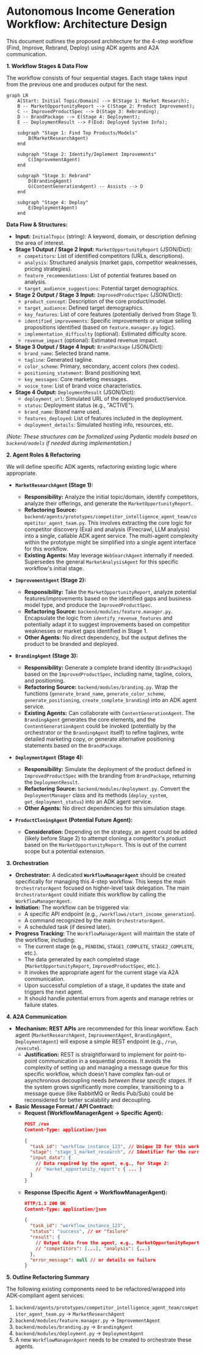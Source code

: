 # Autonomous Income Generation Workflow: Architecture Design

This document outlines the proposed architecture for the 4-step workflow (Find, Improve, Rebrand, Deploy) using ADK agents and A2A communication.

**1. Workflow Stages & Data Flow**

The workflow consists of four sequential stages. Each stage takes input from the previous one and produces output for the next.

```mermaid
graph LR
    A[Start: Initial Topic/Domain] --> B(Stage 1: Market Research);
    B -- MarketOpportunityReport --> C(Stage 2: Product Improvement);
    C -- ImprovedProductSpec --> D(Stage 3: Rebranding);
    D -- BrandPackage --> E(Stage 4: Deployment);
    E -- DeploymentResult --> F(End: Deployed System Info);

    subgraph "Stage 1: Find Top Products/Models"
        B(MarketResearchAgent)
    end

    subgraph "Stage 2: Identify/Implement Improvements"
        C(ImprovementAgent)
    end

    subgraph "Stage 3: Rebrand"
        D(BrandingAgent)
        G(ContentGenerationAgent) -- Assists --> D
    end

    subgraph "Stage 4: Deploy"
        E(DeploymentAgent)
    end

```

**Data Flow & Structures:**

*   **Input:** `InitialTopic` (string): A keyword, domain, or description defining the area of interest.
*   **Stage 1 Output / Stage 2 Input:** `MarketOpportunityReport` (JSON/Dict):
    *   `competitors`: List of identified competitors (URLs, descriptions).
    *   `analysis`: Structured analysis (market gaps, competitor weaknesses, pricing strategies).
    *   `feature_recommendations`: List of potential features based on analysis.
    *   `target_audience_suggestions`: Potential target demographics.
*   **Stage 2 Output / Stage 3 Input:** `ImprovedProductSpec` (JSON/Dict):
    *   `product_concept`: Description of the core product/model.
    *   `target_audience`: Defined target demographics.
    *   `key_features`: List of core features (potentially derived from Stage 1).
    *   `identified_improvements`: Specific improvements or unique selling propositions identified (based on `feature.manager.py` logic).
    *   `implementation_difficulty` (optional): Estimated difficulty score.
    *   `revenue_impact` (optional): Estimated revenue impact.
*   **Stage 3 Output / Stage 4 Input:** `BrandPackage` (JSON/Dict):
    *   `brand_name`: Selected brand name.
    *   `tagline`: Generated tagline.
    *   `color_scheme`: Primary, secondary, accent colors (hex codes).
    *   `positioning_statement`: Brand positioning text.
    *   `key_messages`: Core marketing messages.
    *   `voice_tone`: List of brand voice characteristics.
*   **Stage 4 Output:** `DeploymentResult` (JSON/Dict):
    *   `deployment_url`: Simulated URL of the deployed product/service.
    *   `status`: Deployment status (e.g., "ACTIVE").
    *   `brand_name`: Brand name used.
    *   `features_deployed`: List of features included in the deployment.
    *   `deployment_details`: Simulated hosting info, resources, etc.

*(Note: These structures can be formalized using Pydantic models based on `backend/models` if needed during implementation.)*

**2. Agent Roles & Refactoring**

We will define specific ADK agents, refactoring existing logic where appropriate.

*   **`MarketResearchAgent` (Stage 1):**
    *   **Responsibility:** Analyze the initial topic/domain, identify competitors, analyze their offerings, and generate the `MarketOpportunityReport`.
    *   **Refactoring Source:** `backend/agents/prototypes/competitor_intelligence_agent_team/competitor_agent_team.py`. This involves extracting the core logic for competitor discovery (Exa) and analysis (Firecrawl, LLM analysis) into a single, callable ADK agent service. The multi-agent complexity within the prototype might be simplified into a single agent interface for this workflow.
    *   **Existing Agents:** May leverage `WebSearchAgent` internally if needed. Supersedes the general `MarketAnalysisAgent` for this specific workflow's initial stage.

*   **`ImprovementAgent` (Stage 2):**
    *   **Responsibility:** Take the `MarketOpportunityReport`, analyze potential features/improvements based on the identified gaps and business model type, and produce the `ImprovedProductSpec`.
    *   **Refactoring Source:** `backend/modules/feature.manager.py`. Encapsulate the logic from `identify_revenue_features` and potentially adapt it to suggest improvements based on competitor weaknesses or market gaps identified in Stage 1.
    *   **Other Agents:** No direct dependency, but the output defines the product to be branded and deployed.

*   **`BrandingAgent` (Stage 3):**
    *   **Responsibility:** Generate a complete brand identity (`BrandPackage`) based on the `ImprovedProductSpec`, including name, tagline, colors, and positioning.
    *   **Refactoring Source:** `backend/modules/branding.py`. Wrap the functions (`generate_brand_name`, `generate_color_scheme`, `generate_positioning`, `create_complete_branding`) into an ADK agent service.
    *   **Existing Agents:** Can collaborate with `ContentGenerationAgent`. The `BrandingAgent` generates the core elements, and the `ContentGenerationAgent` could be invoked (potentially by the orchestrator or the `BrandingAgent` itself) to refine taglines, write detailed marketing copy, or generate alternative positioning statements based on the `BrandPackage`.

*   **`DeploymentAgent` (Stage 4):**
    *   **Responsibility:** Simulate the deployment of the product defined in `ImprovedProductSpec` with the branding from `BrandPackage`, returning the `DeploymentResult`.
    *   **Refactoring Source:** `backend/modules/deployment.py`. Convert the `DeploymentManager` class and its methods (`deploy_system`, `get_deployment_status`) into an ADK agent service.
    *   **Other Agents:** No direct dependencies for this simulation stage.

*   **`ProductCloningAgent` (Potential Future Agent):**
    *   **Consideration:** Depending on the strategy, an agent could be added (likely before Stage 2) to attempt cloning a competitor's product based on the `MarketOpportunityReport`. This is out of the current scope but a potential extension.

**3. Orchestration**

*   **Orchestrator:** A dedicated **`WorkflowManagerAgent`** should be created specifically for managing this 4-step workflow. This keeps the main `OrchestratorAgent` focused on higher-level task delegation. The main `OrchestratorAgent` could initiate this workflow by calling the `WorkflowManagerAgent`.
*   **Initiation:** The workflow can be triggered via:
    *   A specific API endpoint (e.g., `/workflows/start_income_generation`).
    *   A command recognized by the main `OrchestratorAgent`.
    *   A scheduled task (if desired later).
*   **Progress Tracking:** The `WorkflowManagerAgent` will maintain the state of the workflow, including:
    *   The current stage (e.g., `PENDING`, `STAGE1_COMPLETE`, `STAGE2_COMPLETE`, etc.).
    *   The data generated by each completed stage (`MarketOpportunityReport`, `ImprovedProductSpec`, etc.).
    *   It invokes the appropriate agent for the current stage via A2A communication.
    *   Upon successful completion of a stage, it updates the state and triggers the next agent.
    *   It should handle potential errors from agents and manage retries or failure states.

**4. A2A Communication**

*   **Mechanism:** **REST APIs** are recommended for this linear workflow. Each agent (`MarketResearchAgent`, `ImprovementAgent`, `BrandingAgent`, `DeploymentAgent`) will expose a simple REST endpoint (e.g., `/run`, `/execute`).
    *   **Justification:** REST is straightforward to implement for point-to-point communication in a sequential process. It avoids the complexity of setting up and managing a message queue for this specific workflow, which doesn't have complex fan-out or asynchronous decoupling needs *between these specific stages*. If the system grows significantly more complex, transitioning to a message queue (like RabbitMQ or Redis Pub/Sub) could be reconsidered for better scalability and decoupling.
*   **Basic Message Format / API Contract:**
    *   **Request (WorkflowManagerAgent -> Specific Agent):**
        ```json
        POST /run
        Content-Type: application/json

        {
          "task_id": "workflow_instance_123", // Unique ID for this workflow run
          "stage": "stage_1_market_research", // Identifier for the current task/stage
          "input_data": {
            // Data required by the agent, e.g., for Stage 2:
            // "market_opportunity_report": { ... }
          }
        }
        ```
    *   **Response (Specific Agent -> WorkflowManagerAgent):**
        ```json
        HTTP/1.1 200 OK
        Content-Type: application/json

        {
          "task_id": "workflow_instance_123",
          "status": "success", // or "failure"
          "result": {
            // Output data from the agent, e.g., MarketOpportunityReport
            // "competitors": [...], "analysis": {...}
          },
          "error_message": null // or details on failure
        }
        ```

**5. Outline Refactoring Summary**

The following existing components need to be refactored/wrapped into ADK-compliant agent services:

1.  `backend/agents/prototypes/competitor_intelligence_agent_team/competitor_agent_team.py` -> `MarketResearchAgent`
2.  `backend/modules/feature.manager.py` -> `ImprovementAgent`
3.  `backend/modules/branding.py` -> `BrandingAgent`
4.  `backend/modules/deployment.py` -> `DeploymentAgent`
5.  A new `WorkflowManagerAgent` needs to be created to orchestrate these agents.